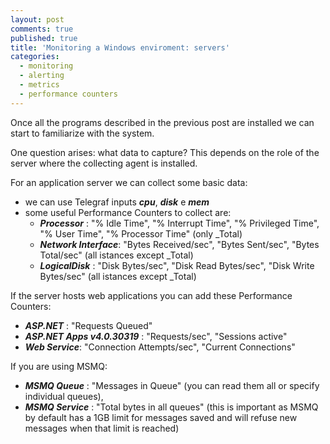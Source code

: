 ```yaml
---
layout: post
comments: true
published: true
title: 'Monitoring a Windows enviroment: servers'
categories:
  - monitoring
  - alerting
  - metrics
  - performance counters
---
```

Once  all the programs described in the previous post are installed we can start to familiarize with the system.

One question arises: what data to capture? This depends on the role of the server where the collecting agent is installed.

For an application server we can collect some basic data:

- we can use Telegraf inputs ***cpu***, ***disk*** e ***mem***
- some useful Performance Counters to collect are:
  - ***Processor*** : "% Idle Time", "% Interrupt Time", "% Privileged Time", "% User Time", "% Processor Time" (only _Total)
  - ***Network Interface***: "Bytes Received/sec", "Bytes Sent/sec", "Bytes Total/sec" (all istances except _Total)
  - ***LogicalDisk*** : "Disk Bytes/sec", "Disk Read Bytes/sec", "Disk Write Bytes/sec" (all istances except _Total)
  
If the server hosts web applications you can add these Performance Counters:

- ***ASP.NET*** : "Requests Queued"
- ***ASP.NET Apps v4.0.30319*** : "Requests/sec", "Sessions active"
- ***Web Service***: "Connection Attempts/sec", "Current Connections"

If you are using MSMQ:

- ***MSMQ Queue*** : "Messages in Queue" (you can read them all or specify individual queues),
- ***MSMQ Service*** : "Total bytes in all queues" (this is important as MSMQ by default has a 1GB limit for messages saved and will refuse new messages when that limit is reached)


